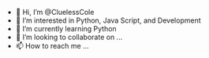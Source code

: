 - 👋 Hi, I’m @CluelessCole
- 👀 I’m interested in Python, Java Script, and Development
- 🌱 I’m currently learning Python
- 💞️ I’m looking to collaborate on ...
- 📫 How to reach me ...

<!---
CluelessCole/CluelessCole is a ✨ special ✨ repository because its `README.md` (this file) appears on your GitHub profile.
You can click the Preview link to take a look at your changes.
--->
